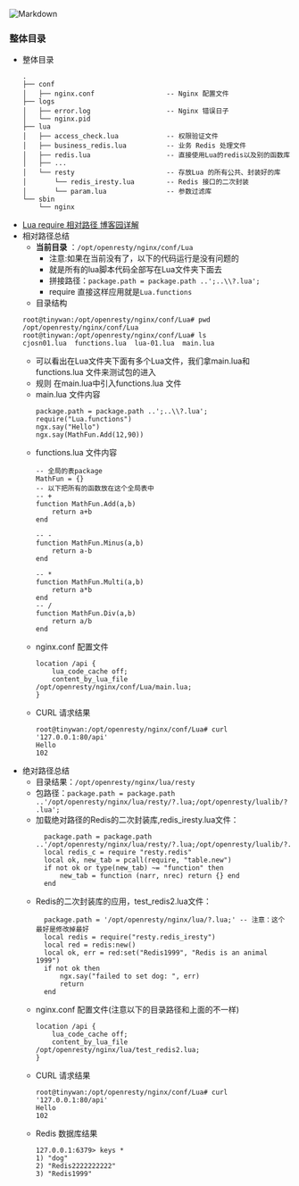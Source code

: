 ![Markdown](https://github.com/Tinywan/Lua-Nginx-Redis/blob/master/Images/nginx-hls-locations.png)
### 整体目录
+ 整体目录
    ```
    .
    ├── conf
    │   ├── nginx.conf                  -- Nginx 配置文件
    ├── logs
    │   ├── error.log                   -- Nginx 错误日子
    │   └── nginx.pid
    ├── lua
    │   ├── access_check.lua            -- 权限验证文件
    │   ├── business_redis.lua          -- 业务 Redis 处理文件
    │   ├── redis.lua                   -- 直接使用Lua的redis以及别的函数库
    │   ├── ...
    │   └── resty                       -- 存放Lua 的所有公共、封装好的库
    │       └── redis_iresty.lua        -- Redis 接口的二次封装
    │       └── param.lua               -- 参数过滤库
    └── sbin
        └── nginx
    ```
+ [Lua require 相对路径 博客园详解](http://www.cnblogs.com/smallboat/p/5552407.html)
+ 相对路径总结
    + **当前目录** ：`/opt/openresty/nginx/conf/Lua`
        + 注意:如果在当前没有了，以下的代码运行是没有问题的
        + 就是所有的lua脚本代码全部写在Lua文件夹下面去
        + 拼接路径：`package.path = package.path ..';..\\?.lua';`
        + require 直接这样应用就是`Lua.functions`
    + 目录结构
    ```
    root@tinywan:/opt/openresty/nginx/conf/Lua# pwd
    /opt/openresty/nginx/conf/Lua
    root@tinywan:/opt/openresty/nginx/conf/Lua# ls
    cjosn01.lua  functions.lua  lua-01.lua  main.lua
    ```
    + 可以看出在Lua文件夹下面有多个Lua文件，我们拿main.lua和functions.lua 文件来测试包的进入
    + 规则 在main.lua中引入functions.lua 文件
    + main.lua 文件内容
        ```
        package.path = package.path ..';..\\?.lua';
        require("Lua.functions")
        ngx.say("Hello")
        ngx.say(MathFun.Add(12,90))
        ```
    + functions.lua 文件内容
        ```
        -- 全局的表package
        MathFun = {}
        -- 以下把所有的函数放在这个全局表中
        -- +
        function MathFun.Add(a,b)
            return a+b
        end

        -- -
        function MathFun.Minus(a,b)
            return a-b
        end

        -- *
        function MathFun.Multi(a,b)
            return a*b
        end
        -- /
        function MathFun.Div(a,b)
            return a/b
        end
        ```
    + nginx.conf 配置文件
        ```
        location /api {
            lua_code_cache off;
            content_by_lua_file  /opt/openresty/nginx/conf/Lua/main.lua;
        }
        ```  
    + CURL 请求结果
        ```
        root@tinywan:/opt/openresty/nginx/conf/Lua# curl '127.0.0.1:80/api'
        Hello
        102
        ```
+ 绝对路径总结
    + 目录结果：`/opt/openresty/nginx/lua/resty`
    + 包路径：`package.path = package.path ..'/opt/openresty/nginx/lua/resty/?.lua;/opt/openresty/lualib/?.lua';`                                   
    + 加载绝对路径的Redis的二次封装库,redis_iresty.lua文件：
      ``` 
        package.path = package.path ..'/opt/openresty/nginx/lua/resty/?.lua;/opt/openresty/lualib/?.lua';
        local redis_c = require "resty.redis"
        local ok, new_tab = pcall(require, "table.new")
        if not ok or type(new_tab) ~= "function" then
            new_tab = function (narr, nrec) return {} end
        end
      ```   
    + Redis的二次封装库的应用，test_redis2.lua文件：
      ``` 
        package.path = '/opt/openresty/nginx/lua/?.lua;' -- 注意：这个最好是修改掉最好
        local redis = require("resty.redis_iresty")
        local red = redis:new()
        local ok, err = red:set("Redis1999", "Redis is an animal 1999")
        if not ok then
            ngx.say("failed to set dog: ", err)
            return
        end
      ```                                  
    + nginx.conf 配置文件(注意以下的目录路径和上面的不一样)
        ```
        location /api {
            lua_code_cache off;
            content_by_lua_file /opt/openresty/nginx/lua/test_redis2.lua;
        }
        ```  
    + CURL 请求结果
        ```
        root@tinywan:/opt/openresty/nginx/conf/Lua# curl '127.0.0.1:80/api'
        Hello
        102
        ```      
     + Redis 数据库结果
        ```
        127.0.0.1:6379> keys *
        1) "dog"
        2) "Redis2222222222"
        3) "Redis1999"
        ```                                
                   